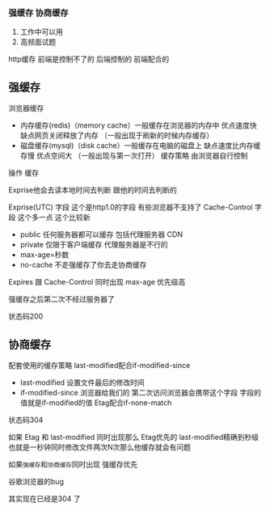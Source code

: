 ### 强缓存 协商缓存

1. 工作中可以用
2. 高频面试题

http缓存 前端是控制不了的 后端控制的 前端配合的

## 强缓存
浏览器缓存
 - 内存缓存(redis)（memory cache）一般缓存在浏览器的内存中 优点速度快 缺点网页关闭释放了内存 （一般出现于刷新的时候内存缓存）
 - 磁盘缓存(mysql)（disk cache）一般缓存在电脑的磁盘上 缺点速度比内存缓存慢 优点空间大 （一般出现与第一次打开）
 缓存策略 由浏览器自行控制

 操作 缓存

 Exprise他会去读本地时间去判断 跟他的时间去判断的

 Exprise(UTC) 字段 这个是http1.0的字段 有些浏览器不支持了
 Cache-Control 字段 这个多一点 这个比较新
  - public 任何服务器都可以缓存 包括代理服务器 CDN
  - private 仅限于客户端缓存 代理服务器是不行的
  - max-age=秒数
  - no-cache 不走强缓存了你去走协商缓存

  Expires 跟 Cache-Control 同时出现 max-age 优先级高

  强缓存之后第二次不经过服务器了

  状态码200

  ## 协商缓存
  配套使用的缓存策略
  last-modified配合if-modified-since
   - last-modified 设置文件最后的修改时间
   - if-modified-since 浏览器给我们的 第二次访问浏览器会携带这个字段 字段的值就是if-modified的值
  Etag配合if-none-match

  状态码304
  
  如果 Etag 和 last-modified 同时出现那么 Etag优先的
  last-modified精确到秒级 也就是一秒钟同时修改文件两次N次那么他缓存就会有问题

  如果`强缓存`和`协商缓存`同时出现
  强缓存优先

 谷歌浏览器的bug

 其实现在已经是304 了